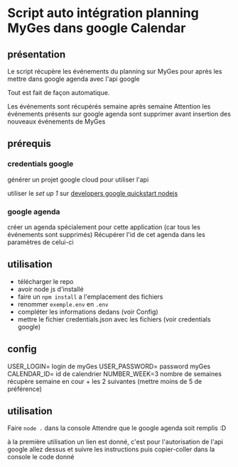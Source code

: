 # Script auto intégration planning MyGes dans google Calendar

## présentation 

Le script récupère les événements du planning sur MyGes pour après les mettre dans google agenda avec l'api google

Tout est fait de façon automatique.

Les événements sont récupérés semaine après semaine 
Attention les événements présents sur google agenda sont supprimer avant insertion des nouveaux événements de MyGes


## prérequis 

### credentials google

générer un projet google cloud pour utiliser l'api 

utiliser le _set up 1_ sur [developers google quickstart nodejs](https://developers.google.com/calendar/quickstart/nodejs?hl=fr)

### google agenda

créer un agenda spécialement pour cette application (car tous les événements sont supprimés)
Récupérer l'id de cet agenda dans les paramètres de celui-ci

## utilisation 

- télécharger le repo 
- avoir node js d'installé 
- faire un `npm install` a l'emplacement des fichiers
- renommer `exemple.env` en `.env`
- compléter les informations dedans (voir Config)
- mettre le fichier credentials.json avec les fichiers (voir credentials google)


## config 

USER_LOGIN= login de myGes
USER_PASSWORD= password myGes
CALENDAR_ID= id de calendrier
NUMBER_WEEK=3 nombre de semaines récupère semaine en cour + les 2 suivantes (mettre moins de 5 de préférence) 

## utilisation 

Faire `node .` dans la console 
Attendre que le google agenda soit remplis :D 

à la première utilisation un lien est donné, c'est pour l'autorisation de l'api google allez dessus et suivre les instructions puis copier-coller dans la console le code donné